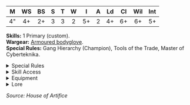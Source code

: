 |  M  | WS  | BS  |  S  |  T  |  W  |  I  |  A  | Ld  | Cl  | Wil | Int |
| :-: | :-: | :-: | :-: | :-: | :-: | :-: | :-: | :-: | :-: | :-: | :-: |
| 4"  | 4+  | 2+  |  3  |  3  |  2  | 5+  |  2  | 4+  | 6+  | 6+  | 5+  |

**Skills:** 1 Primary (custom).  
**Wargear:** [Armoured bodyglove](/docs/armoury/armour#armoured-bodyglove).  
**Special Rules:** Gang Hierarchy (Champion), Tools of the Trade, Master of Cyberteknika.

<details className="">
<summary>Special Rules</summary>

**Gang Hierarchy (Champion):** During a battle, once this fighter’s gang has failed a
Bottle test, during any End phase in which this fighter passes its Cool check and
does not flee the battlefield, any friendly Van Saar fighters that are within 6" of this
fighter will automatically pass their Cool check and will not flee the battlefield.
Additionally, during Campaign play this fighter may perform post-battle actions.

**Tools of the Trade:** This fighter enjoys access to a wide variety of weapons. A fighter
with this special rule may take multiple equipment sets.

**Master of Cyberteknika:** The cost of any Cyberteknika purchased for a Van Saar
Archeotek is reduced by half, before rounding up to the nearest 5 credits.

In addition, a Van Saar Archeotek may choose any one
Alpha level item of Cyberteknika to be equipped with when
they are added to the gang. This does not cost any credits
and does not increase the fighter’s credits value.

**Skills:** When recruited, a Van Saar Archeotek may
choose one skill from their Primary skill sets (as
described in the Necromunda Rulebook). This skill
does not cost any XP and does not increase the
fighter’s credits value.

</details>

<details className="">
<summary>Skill Access</summary>

A Van Saar Archeotek has access to the following skill sets:

| [Agility](/docs/gang-fighters-and-their-weaponry/skills/#agility) | [Brawn](/docs/gang-fighters-and-their-weaponry/skills/#brawn) | [Combat](/docs/gang-fighters-and-their-weaponry/skills/#combat) | [Cunning](/docs/gang-fighters-and-their-weaponry/skills/#cunning) | [Ferocity](/docs/gang-fighters-and-their-weaponry/skills/#ferocity) | [Leadership](/docs/gang-fighters-and-their-weaponry/skills/#leadership) | [Savant](/docs/gang-fighters-and-their-weaponry/skills/#savant) | [Shooting](/docs/gang-fighters-and-their-weaponry/skills/#shooting) | [Tech](/docs/gang-fighters-and-their-weaponry/skills/gang-specific-skills#tech) |
| :---------------------------------------------------------------: | :-----------------------------------------------------------: | :-------------------------------------------------------------: | :---------------------------------------------------------------: | :-----------------------------------------------------------------: | :---------------------------------------------------------------------: | :-------------------------------------------------------------: | :-----------------------------------------------------------------: | :--------------------------------------------------------------------------------------------: |
|                                 -                                 |                               -                               |                                -                                |                             Secondary                             |                                  -                                  |                                    -                                    |                             Primary                             |                              Secondary                              |                                            Primary                                             |

</details>

<details className="equipment">
<summary>Equipment</summary>

A Van Saar Archeotek is equipped with an armoured bodyglove (included in their starting cost) and may purchase
weapons and additional Wargear from the Van Saar Archeotek equipment list:

- During the course of a campaign, a Van Saar Archeotek may be given additional weapons and Wargear
  purchased from this list, from the Trading Post and from the Black Market.
- A Van Saar Archeotek has no restrictions upon the types of weapon they can take; all weapon types
  are available.

#### Van Saar Archeotek Equipment Lists

<br />

<details>
<summary>Weapons</summary>

| Item                     | Credits |
| :----------------------- | ------: |
| **PISTOLS**              |
| Laspistol                |       5 |
| - Master-crafted         |      +5 |
| - Focusing crystal       |     +20 |
| Las sub-carbine          |      15 |
| - Master-crafted         |      +5 |
| - Focusing crystal       |     +20 |
| Plasma pistol            |      50 |
| **SPECIAL WEAPONS**      |
| Rad beamer\*             |      70 |
| **CLOSE COMBAT WEAPONS** |
| 0-3 Digi laser           |      25 |
| Power knife              |      25 |
| Servo claw               |      30 |
| Spider-rig\*             |      80 |

</details>

<details>
<summary>Wargear</summary>

| Item                                                        | Credits |
| :---------------------------------------------------------- | ------: |
| **GRENADES**                                                |
| Frag grenades                                               |      30 |
| Krak grenades                                               |      45 |
| Photon flash grenades                                       |      15 |
| Plasma grenades                                             |      65 |
| Rad grenades                                                |      25 |
| Smoke grenades                                              |      15 |
| Stun grenades                                               |      25 |
| **ARMOUR**                                                  |
| Carapace armour - Light                                     |      80 |
| Flak armour                                                 |      10 |
| Mesh armour                                                 |      15 |
| **FIELD ARMOUR**                                            |
| Conversion field                                            |      60 |
| Displacer field                                             |      70 |
| Refractor field                                             |      50 |
| **PERSONAL EQUIPMENT**                                      |
| [Bio-booster](/docs/armoury/personal-equipment#bio-booster) |      35 |
| Drop rig                                                    |      10 |
| Filter plugs                                                |      10 |
| Grav chute                                                  |      40 |
| Photo-goggles                                               |      35 |
| Respirator                                                  |      15 |
| **WEAPON ACCESSORIES**                                      |
| Hotshot las pack (lasgun & laspistol only)                  |      20 |
| Infra-sight† (Pistols, Basic and Special Weapons only)      |      25 |
| Las-projector (Pistols, Basic and Special Weapons only)     |      35 |
| Mono-sight† (Basic, Special and Heavy Weapons only)         |      35 |
| Telescopic sight† (Pistols, Basic and Special Weapons only) |      25 |
| **STATUS ITEMS: EXOTIC BEASTS**                             |
| 0-3 Cyberachnid                                             |      75 |

</details>
</details>

<details className="lore">
<summary>Lore</summary>

_Archeoteks can be found at all levels of Van Saar society. Some, such as those of the inner circle, focus on understanding the STC, though there are many more who hold a valued position in the clan’s gangs._

</details>

_Source: House of Artifice_